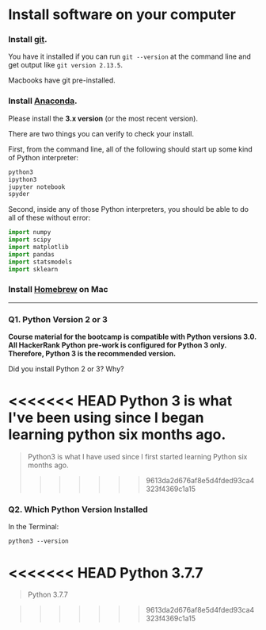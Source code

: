 # Install software on your computer


### Install [git](http://git-scm.com/).

You have it installed if you can run `git --version` at the command
line and get output like `git version 2.13.5`.

Macbooks have git pre-installed.


### Install [Anaconda](https://www.anaconda.com/products/individual#download-section).

Please install the **3.x version** (or the most recent version).

There are two things you can verify to check your install.

First, from the command line, all of the following should start up
some kind of Python interpreter:

```bash
python3
ipython3
jupyter notebook
spyder
```

Second, inside any of those Python interpreters, you should be able to
do all of these without error:

```python
import numpy
import scipy
import matplotlib
import pandas
import statsmodels
import sklearn
```

### Install [Homebrew](http://brew.sh/) on Mac 

---

### Q1. Python Version 2 or 3

**Course material for the bootcamp is compatible with Python versions 3.0. All HackerRank Python pre-work is configured for Python 3 only.  Therefore, Python 3 is the recommended version.**  

Did you install Python 2 or 3? Why?  

<<<<<<< HEAD
Python 3 is what I've been using since I began learning python six months ago. 
=======
>Python3 is what I have used since I first started learning Python six months ago. 
>>>>>>> 9613da2d676af8e5d4fded93ca4323f4369c1a15

### Q2. Which Python Version Installed   

In the Terminal:

`python3 --version`

<<<<<<< HEAD
Python 3.7.7
=======
>Python 3.7.7

>>>>>>> 9613da2d676af8e5d4fded93ca4323f4369c1a15
 


